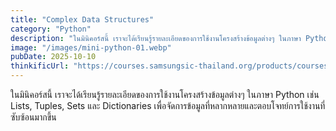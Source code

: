 ```yaml
---
title: "Complex Data Structures"
category: "Python"
description: "ในมินิคอร์สนี้ เราจะได้เรียนรู้รายละเอียดของการใช้งานโครงสร้างข้อมูลต่างๆ ในภาษา Python เช่น Lists, Tuples, Sets และ Dictionaries เพื่อจัดการข้อมูลที่หลากหลายและตอบโจทย์การใช้งานที่ซับซ้อนมากขึ้น"
image: "/images/mini-python-01.webp"
pubDate: 2025-10-10
thinkificUrl: "https://courses.samsungsic-thailand.org/products/courses/python-mini-course-complex-data-structures"
---
```


ในมินิคอร์สนี้ เราจะได้เรียนรู้รายละเอียดของการใช้งานโครงสร้างข้อมูลต่างๆ ในภาษา Python เช่น Lists, Tuples, Sets และ Dictionaries เพื่อจัดการข้อมูลที่หลากหลายและตอบโจทย์การใช้งานที่ซับซ้อนมากขึ้น
